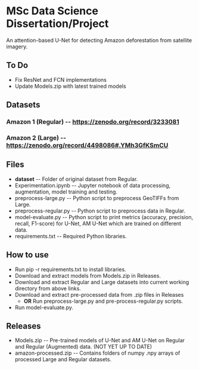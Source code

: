 # MSc Data Science Dissertation/Project

An attention-based U-Net for detecting Amazon deforestation from satellite imagery.

## To Do
+ Fix ResNet and FCN implementations
+ Update Models.zip with latest trained models

## Datasets
### Amazon 1 (Regular) -- https://zenodo.org/record/3233081
### Amazon 2 (Large) -- https://zenodo.org/record/4498086#.YMh3GfKSmCU

## Files
+ **dataset** -- Folder of original dataset from Regular.
+ Experimentation.ipynb -- Jupyter notebook of data processing, augmentation, model training and testing.
+ preprocess-large.py -- Python script to preprocess GeoTIFFs from Large.
+ preprocess-regular.py -- Python script to preprocess data in Regular.
+ model-evaluate.py -- Python script to print metrics (accuracy, precision, recall, F1-score) for U-Net, AM U-Net which are trained on different data.
+ requirements.txt -- Required Python libraries.

## How to use
+ Run pip -r requirements.txt to install libraries.
+ Download and extract models from Models.zip in Releases.
+ Download and extract Regular and Large datasets into current working directory from above links.
+ Download and extract pre-processed data from .zip files in Releases
  + **OR** Run preprocess-large.py and pre-process-regular.py scripts.
+ Run model-evaluate.py.

## Releases
+ Models.zip -- Pre-trained models of U-Net and AM U-Net on Regular and Regular (Augmented) data. (NOT YET UP TO DATE)
+ amazon-processed.zip -- Contains folders of numpy .npy arrays of processed Large and Regular datasets.
